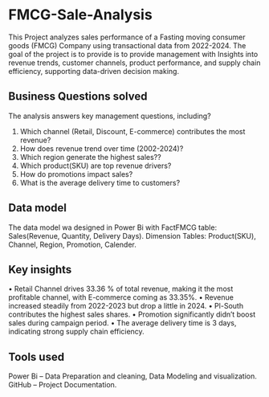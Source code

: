 # FMCG-Sale-Analysis
This Project analyzes sales performance of a Fasting moving consumer goods (FMCG) Company using transactional data from 2022-2024. The goal of the project is to provide is to provide management with Insights into revenue trends, customer channels, product performance, and supply chain efficiency, supporting data-driven decision making. 
## Business Questions solved
The analysis answers key management questions, including?
1.	Which channel (Retail, Discount, E-commerce) contributes the most revenue?
2.	How does revenue trend over time (2002-2024)?
3.	Which region generate the highest sales??
4.	Which product(SKU) are top revenue drivers?
5.	How do promotions impact sales?
6.	What is the average delivery time to customers?
## Data model
The data model wa designed in Power  Bi with
FactFMCG table: Sales(Revenue, Quantity, Delivery Days).
Dimension Tables: Product(SKU), Channel, Region, Promotion, Calender.

## Key insights
•	Retail Channel drives 33.36 % of total revenue, making it the most profitable channel, with E-commerce coming as 33.35%.
•	Revenue increased steadily from 2022-2023 but drop a little in 2024.
•	Pl-South  contributes the highest sales shares.
•	Promotion  significantly didn’t boost sales during campaign period.
•	The average delivery time is 3 days, indicating strong supply chain efficiency.
## Tools used 
Power Bi – Data Preparation and cleaning, Data  Modeling and visualization.
GitHub – Project Documentation.
